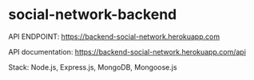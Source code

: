 # social-network-backend

API ENDPOINT: https://backend-social-network.herokuapp.com

API documentation: https://backend-social-network.herokuapp.com/api

Stack:
Node.js, Express.js, MongoDB, Mongoose.js
